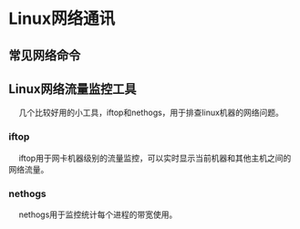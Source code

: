

# Linux网络通讯

## 常见网络命令  
<!-- 
面试官问我Linux下常见网络命令 
https://mp.weixin.qq.com/s/uMK6QnJKK2MFERkfx6b-QA
-->



## Linux网络流量监控工具  
<!--
Linux网络流量监控工具 
https://mp.weixin.qq.com/s?__biz=MzU0NjEwMTg4Mg==&mid=2247485997&idx=2&sn=ac694beaf60cbf18d133eb6ebbc7a345&chksm=fb638538cc140c2e581b8c673a9c529359042a2262ec112f8c3476c7408f25e04856f0b37bbd&scene=21#wechat_redirect
-->
&emsp; 几个比较好用的小工具，iftop和nethogs，用于排查linux机器的网络问题。  

### iftop  
&emsp; iftop用于网卡机器级别的流量监控，可以实时显示当前机器和其他主机之间的网络流量。  

### nethogs
&emsp; nethogs用于监控统计每个进程的带宽使用。  
